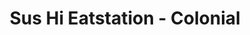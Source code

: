 ---
layout: place
title: "Sus Hi Eatstation - Colonial"
permalink: /florida/orlando/sus-hi-eatstation-colonial.html
stateAbbr: FL
stateName: Florida
cityName: Orlando
seo:
  name: "Sus Hi Eatstation - Colonial"
  type: Restaurant
  links: https://sushieatstation.com/
description: "Sus Hi Eatstation - Colonial serves delicious sushi in Orlando, Florida. Try fresh Japanese dishes for a great dining experience. Available for takeout, delivery, lunch, and dinner."
place_id: ChIJsU7ioAl754gR9jB0Zs2n9tg
photos:
  - name: >-
      places/ChIJsU7ioAl754gR9jB0Zs2n9tg/photos/AeeoHcK7MpyCv-JEvQB1jA1FGyqbdy3mUPMTxV-v8wABmSYe4S9dT29vI83W8f4O3V85q9lY5mxju-TDPfDuPrtqgEYmbXKMt8Nb7Ljq8Wu4_oEaibRoR1niN38CbWVycFd_-x-LeIl-Gob1OMjWFPN1RP-yZMjsI7SyeB5n_dz-c4B_RGyQSuTaD9Z1U3tALoU5LGxDnexFL0dUmF6xOpQ_lk6vZBB1BGdTl1fnBcxg18k1RjbJwzczvrvmfDOEosk-SEUm3QphO0oM8EM5TTAg93tm7M-aqOmGMtO6W8QITpqWxm4uFDo3wwTP7bljL3Q-UKRlFd8VSSiQPKmF_ajcHsfresEe1ePJARSdKNpstciw6MNogldxfxGQu_-swDMZu56omSl0ksmRHnb549ZRH9yGVCvaDKc1mg9uYVEbzW6LpQ
    widthPx: 4000
    heightPx: 3000
    authorAttributions:
      - displayName: Marvin Corea
        uri: https://maps.google.com/maps/contrib/101902602899121011126
        photoUri: >-
          https://lh3.googleusercontent.com/a-/ALV-UjV5kNSJOBAEKKrgicLnlHQywV4l1RtMZvudv9KOZRMZh7xKwjEh=s100-p-k-no-mo
    flagContentUri: >-
      https://www.google.com/local/imagery/report/?cb_client=maps_api_places.places_api&image_key=!1e10!2sCIHM0ogKEICAgIDassi1ew&hl=en-US
    googleMapsUri: >-
      https://www.google.com/maps/place//data=!3m4!1e2!3m2!1sCIHM0ogKEICAgIDassi1ew!2e10!4m2!3m1!1s0x88e77b09a0e24eb1:0xd8f6a7cd667430f6
  - name: >-
      places/ChIJsU7ioAl754gR9jB0Zs2n9tg/photos/AeeoHcJQCPH2Ijkqk_I132dmqQNo6rNe5fECjsV3ijJQTmfVAfPZxTchoFAgTvyUD1OWys85gF-GyrasUVbiQX_9lUs5KTbmMA1PlQFQ8Yn6UFqRCm0GqPnABvKiuJG0dTWXJYZejGRoqNCY_sJ7hfEFinKaBIfIYrdnFH6iVR_HwOrZLwFIvE9NMvcNtKONM5XJyCDJJ2-4puXlIrYojwX-VqQHTkNviR8Y_5S3XLhLKi8WL7jl0WyIEHNV55X-6S5Xa2wIh3lnQSVnjlM0mN3DTUqr_dbYB_JKbU196-sBTo-dWQ
    widthPx: 1500
    heightPx: 2000
    authorAttributions:
      - displayName: Sus Hi Eatstation - Colonial
        uri: https://maps.google.com/maps/contrib/110710895485828017876
        photoUri: >-
          https://lh3.googleusercontent.com/a-/ALV-UjX5yiSs4c31I4S13ebVpSsrvMy8RS4Wm3g6M_uvn5Yg7ME4yK4=s100-p-k-no-mo
    flagContentUri: >-
      https://www.google.com/local/imagery/report/?cb_client=maps_api_places.places_api&image_key=!1e10!2sAF1QipPI0LhlkmbWe1RqdvPFDdw8VD-b7K-x7RRdHaDF&hl=en-US
    googleMapsUri: >-
      https://www.google.com/maps/place//data=!3m4!1e2!3m2!1sAF1QipPI0LhlkmbWe1RqdvPFDdw8VD-b7K-x7RRdHaDF!2e10!4m2!3m1!1s0x88e77b09a0e24eb1:0xd8f6a7cd667430f6
  - name: >-
      places/ChIJsU7ioAl754gR9jB0Zs2n9tg/photos/AeeoHcJoox2sm70m3jusIZAp2_Edokn85F6H1-bNzTGtGXp1tfrcWDeqIDd36TKarYnIWp4ynDRGeejmudb1azUiMjbE7tmSUAGkRRwuYwcnsBSHzz6Arj2lfPnE1KM9NRrxeSa0kOhonfJoE69oFLyqbbgK1vJSRQ2cPI7wDlpw9vPk_8NistmPk9FLU48WBcNxHE2T_uqZzW-7vGjYGmiWucvl4J2oMjbnG75yT3gGiVVSXYD-um3Fl3JE-E1VSPvhfjhIkSRplCohiGqggWPUtKg3tKey0n9I87OZFEpNfOPIPQ
    widthPx: 4800
    heightPx: 3200
    authorAttributions:
      - displayName: Sus Hi Eatstation - Colonial
        uri: https://maps.google.com/maps/contrib/110710895485828017876
        photoUri: >-
          https://lh3.googleusercontent.com/a-/ALV-UjX5yiSs4c31I4S13ebVpSsrvMy8RS4Wm3g6M_uvn5Yg7ME4yK4=s100-p-k-no-mo
    flagContentUri: >-
      https://www.google.com/local/imagery/report/?cb_client=maps_api_places.places_api&image_key=!1e10!2sAF1QipNKy5h1gQvxEvmwwggv8195Zp1v3WP0g_LEHrzb&hl=en-US
    googleMapsUri: >-
      https://www.google.com/maps/place//data=!3m4!1e2!3m2!1sAF1QipNKy5h1gQvxEvmwwggv8195Zp1v3WP0g_LEHrzb!2e10!4m2!3m1!1s0x88e77b09a0e24eb1:0xd8f6a7cd667430f6
  - name: >-
      places/ChIJsU7ioAl754gR9jB0Zs2n9tg/photos/AeeoHcJ2ImJzhQJ9jo_Bfe09RhblmElsoqI4mQixAfFd6cLgjgjxhB0Y3sItXaI69Ivr6lMwzqgWoGw_79YVnO71eSurvS5XdX7WelDh-_Zbt_pF7Sfg4k-wrVSvP8NjpjOyV10ZCqLB0ookFGU2Sy4hNUmDLm61U9JWLSEkIhGVo60NTRUOd7wzd-a1XToJgEXUBao_wHMSRCbY6ZbMx6KYx5Qq6AaiDiohbefDW1W4spZ4-W4Ac9EdDPQ9BlE6uW8qkPmBeZM-POr11-HjR0QzNIFN7ub98B2Wat_y_d4qIjoY8g
    widthPx: 1500
    heightPx: 1500
    authorAttributions:
      - displayName: Sus Hi Eatstation - Colonial
        uri: https://maps.google.com/maps/contrib/110710895485828017876
        photoUri: >-
          https://lh3.googleusercontent.com/a-/ALV-UjX5yiSs4c31I4S13ebVpSsrvMy8RS4Wm3g6M_uvn5Yg7ME4yK4=s100-p-k-no-mo
    flagContentUri: >-
      https://www.google.com/local/imagery/report/?cb_client=maps_api_places.places_api&image_key=!1e10!2sAF1QipNtfh4V7aYOqOHc_VFcyi97wjGiCdDMgNKvw88O&hl=en-US
    googleMapsUri: >-
      https://www.google.com/maps/place//data=!3m4!1e2!3m2!1sAF1QipNtfh4V7aYOqOHc_VFcyi97wjGiCdDMgNKvw88O!2e10!4m2!3m1!1s0x88e77b09a0e24eb1:0xd8f6a7cd667430f6
  - name: >-
      places/ChIJsU7ioAl754gR9jB0Zs2n9tg/photos/AeeoHcKq9DKEUanMVV2yW1En2w_tPykSLIiWGQpHw1kWNK55OVa6rphF4ldob7_B1sQjL24hVmCP2cTlBrXSfw8fOneiCi3KL5QX_6rTZHLa0i4Sw9F1WoUxoKs4TCeZNsAVi6qFqSgjkXzm-k0zYA0UoPZbyU-a0Y-TVFO4VTv2TVGllqpPCM89m5AEO03mIjGXTkv5ixVRBVuO0R6vadWHwOYKk3UhM9KxaQvDUAKUQo3J0elwWxDcOpAIidMifTmJeq8eTnDzXBXgiGX3lMouXKcCO8MVSwTeJzuHyGYW1X9fJwT34-y-50OwQ8Fv0wYidOmwXxLsM8Zf402ZGnVJDwirfiEYqmM-I1t3_JUOWe2nI7TG4EeogVTTpimgGrCeTFf1-M-sEQouOGwi-FjrxV5fILLQ03GqApU97Hxjo9Q
    widthPx: 1581
    heightPx: 890
    authorAttributions:
      - displayName: Christopher Atkinson
        uri: https://maps.google.com/maps/contrib/118020893387833644953
        photoUri: >-
          https://lh3.googleusercontent.com/a-/ALV-UjXohgt9Ky9R6o8axs7x88I4DolLIkxZ_dYzXfsYKyTMBg8dZL-QZg=s100-p-k-no-mo
    flagContentUri: >-
      https://www.google.com/local/imagery/report/?cb_client=maps_api_places.places_api&image_key=!1e10!2sCIHM0ogKEICAgMDIjNqlEg&hl=en-US
    googleMapsUri: >-
      https://www.google.com/maps/place//data=!3m4!1e2!3m2!1sCIHM0ogKEICAgMDIjNqlEg!2e10!4m2!3m1!1s0x88e77b09a0e24eb1:0xd8f6a7cd667430f6
  - name: >-
      places/ChIJsU7ioAl754gR9jB0Zs2n9tg/photos/AeeoHcLnUYTtMmm25xbjZQWeH2R-qMRljmS8vwJcEArtHsbT0YjOvhELD5dKg4vUV4OOrl2gzoEyrhhZ2m_FZM7ntist7-aZ7K_a6IAdNLPqp7aQ09lOUhh-ytnJo5XHPyIUoKYDOIn_HkBaA8k8WqKVv4GwiwgL6mCZiWNtnVgPc_fudgdly8UlTKpUY4lRfLf9W-gzuDxcoh4Cnr1iu48MC1Md2wtXONrZz9fvX-RbFl9fuF7MXMi3ZkizKqUWItcAJ8wct45FY1nMEiz94OAEH1pcBZuQxEzab4KYaZwo8Ln4vA
    widthPx: 2486
    heightPx: 1391
    authorAttributions:
      - displayName: Sus Hi Eatstation - Colonial
        uri: https://maps.google.com/maps/contrib/110710895485828017876
        photoUri: >-
          https://lh3.googleusercontent.com/a-/ALV-UjX5yiSs4c31I4S13ebVpSsrvMy8RS4Wm3g6M_uvn5Yg7ME4yK4=s100-p-k-no-mo
    flagContentUri: >-
      https://www.google.com/local/imagery/report/?cb_client=maps_api_places.places_api&image_key=!1e10!2sAF1QipP0Wk0H46LT0xf82zyruT7jaYDXhnYU_MRXvlRJ&hl=en-US
    googleMapsUri: >-
      https://www.google.com/maps/place//data=!3m4!1e2!3m2!1sAF1QipP0Wk0H46LT0xf82zyruT7jaYDXhnYU_MRXvlRJ!2e10!4m2!3m1!1s0x88e77b09a0e24eb1:0xd8f6a7cd667430f6
  - name: >-
      places/ChIJsU7ioAl754gR9jB0Zs2n9tg/photos/AeeoHcKfpldarz3_Esxj6KnYL7KR5hgEpJiBoDEOQQwcx2vINVKsLYzyNmdgmB3IP7HrLYIauMh3sqXIddrX9GQ9MJ9C6lYtjsyoBWZCneH342erVSbkHjNWzdvORfpyNiTn3SAZqzPz_dWYDDBaSikloJa6UFKco27EyWf08ZTZDw4KBbt5MYDsHdhD7RgPfywsrKN5b57fdaW_CiCoHyk-A77ba2cAIhRlxUNxKfOuaze_v5CpxaMEc2-qwKdf-zGWfohG980vJXSLyHjvQ8RIfqpbiNKT0JDti7XcOoX9gtFZ7iMdWrAFvyARJ-loDh5nmtnl7IJhczg8UcOUCeFQ8E2SYvpGpTk6zPGXel4pbZrLjT-0ry7eoJXm5Q1XLfvSsj1pV9zgrGTSNhqBHuW4Fg63QhFh7BwYnzXmrCt_M5E
    widthPx: 4032
    heightPx: 3024
    authorAttributions:
      - displayName: D “Alex” H
        uri: https://maps.google.com/maps/contrib/113238729583267859545
        photoUri: >-
          https://lh3.googleusercontent.com/a-/ALV-UjWXqtQagL8SjjN_wbDpkdffJx88UeZleHwPzU8YHmyuZrm-yKs=s100-p-k-no-mo
    flagContentUri: >-
      https://www.google.com/local/imagery/report/?cb_client=maps_api_places.places_api&image_key=!1e10!2sCIHM0ogKEICAgICq4eu7XA&hl=en-US
    googleMapsUri: >-
      https://www.google.com/maps/place//data=!3m4!1e2!3m2!1sCIHM0ogKEICAgICq4eu7XA!2e10!4m2!3m1!1s0x88e77b09a0e24eb1:0xd8f6a7cd667430f6
  - name: >-
      places/ChIJsU7ioAl754gR9jB0Zs2n9tg/photos/AeeoHcLfAFjuq5rH1uBXtXtIzkUb4UwVrPe8-kkLYTw5NP2nXz1b98eKElV-72nMVzmTPgCQfCelh2T3x-syRsnWTR0dilpQdQPWPWItB9fEiMz4p6CTz8fcDQM2KliCvYUSwx4yk3x803--fcyQqA2bIKMsFKxuKyL5HwfWKPcBj23H8fwlLeGnB4PgcQbQHEnE_-PcuRQXwtzOJ6AA_kjvpRjEF6UounhRqPYmUVRIKu86wWZ18mewyx-t1-36mZX8iR4SRhHcumFQeBfvs84e2-IJcscYI88pRtz5ndqH2_igoIWcLov1DzCSK0ZG4sr6P7dgLahknd9k_V69rv_ZrWYP3nRx5gYhJUyX-yOIzBf45yPWRxkNCxg22dCFqPwcEw_t2g6U3vKIg_gN7BoYi2-CxWmQhmfBfZmkQUSDuOEzhg68
    widthPx: 4000
    heightPx: 3000
    authorAttributions:
      - displayName: Marvin Corea
        uri: https://maps.google.com/maps/contrib/101902602899121011126
        photoUri: >-
          https://lh3.googleusercontent.com/a-/ALV-UjV5kNSJOBAEKKrgicLnlHQywV4l1RtMZvudv9KOZRMZh7xKwjEh=s100-p-k-no-mo
    flagContentUri: >-
      https://www.google.com/local/imagery/report/?cb_client=maps_api_places.places_api&image_key=!1e10!2sCIHM0ogKEICAgIDahpvz5gE&hl=en-US
    googleMapsUri: >-
      https://www.google.com/maps/place//data=!3m4!1e2!3m2!1sCIHM0ogKEICAgIDahpvz5gE!2e10!4m2!3m1!1s0x88e77b09a0e24eb1:0xd8f6a7cd667430f6
  - name: >-
      places/ChIJsU7ioAl754gR9jB0Zs2n9tg/photos/AeeoHcIbOWSYcU6CPSMJA4ZmJgmhQglEVZT7Kk8oGx1itQuVIaYEKsGV99Zt-AhxNhBHLHenjIbtAHf9V0pvHRFx5_jfweQLgmFY3IixToL9M5JV9MD1V9XAwPJSo59rT3QgpnaoWZBmgsWzWh9CBLt_cZ1Ggv3wNq2BouWwN9t3HCHCnXN9NlaYXszjd7Jiqerqgq4yttxyBEELQcL0WCwTutg_N1aVfYgzxwxA9RTvHKuKG3i4Bd3MFlN1grvYJvGwM38SjJyNYP1Xr0P5LpwUh4DRWLaOCA7IbJehq68R4klXvxq71M8V-AAMoLP_n8uetD_PedSZtCTfaff0o_EedJverPWeQsa5ZZPKrGI58sLsXYNITnRtNo68SOJp61x4x3ialL2X3N8iowE5LBipudx-kHUHVggKkDi4tsY4xBA
    widthPx: 4000
    heightPx: 3000
    authorAttributions:
      - displayName: Christoph Putrzenski
        uri: https://maps.google.com/maps/contrib/111668752056521869877
        photoUri: >-
          https://lh3.googleusercontent.com/a-/ALV-UjUlGF_3E94QCcShmvHf51XV7yKdlmgw-XAUyDHllBY5V8BKsvk=s100-p-k-no-mo
    flagContentUri: >-
      https://www.google.com/local/imagery/report/?cb_client=maps_api_places.places_api&image_key=!1e10!2sCIHM0ogKEICAgICLyeGqJw&hl=en-US
    googleMapsUri: >-
      https://www.google.com/maps/place//data=!3m4!1e2!3m2!1sCIHM0ogKEICAgICLyeGqJw!2e10!4m2!3m1!1s0x88e77b09a0e24eb1:0xd8f6a7cd667430f6
  - name: >-
      places/ChIJsU7ioAl754gR9jB0Zs2n9tg/photos/AeeoHcJWUZIXohP_bvLw72CNRvkVF-hsWWFvCpx6uKbRsk48C_Zg_-NeTsCqaZySaZ40_RTbjra_H8kzvUXCkkbkCaSlWdLZZ_p1STlRn1O0vntEDqWa44gJ_JE4y_yN4AdBMm0uBVj99YL4J63kLHILL5KOYLoFxttWq0104n0-FBh4IO7aYQUpRD6kit1cn83Y9WO_qUQ2JZFjKLzk6jpahnCiGcTzXExfwYBXC7yosoNvq4VyKX0zaTH9aJmNdnNenmNbgOScKl7a1mstYK9e-oBDpiES49TqwTuR5nj5I-wtnA
    widthPx: 4800
    heightPx: 3200
    authorAttributions:
      - displayName: Sus Hi Eatstation - Colonial
        uri: https://maps.google.com/maps/contrib/110710895485828017876
        photoUri: >-
          https://lh3.googleusercontent.com/a-/ALV-UjX5yiSs4c31I4S13ebVpSsrvMy8RS4Wm3g6M_uvn5Yg7ME4yK4=s100-p-k-no-mo
    flagContentUri: >-
      https://www.google.com/local/imagery/report/?cb_client=maps_api_places.places_api&image_key=!1e10!2sAF1QipP_hYWG1k3yrkpgrOxlEIBD44KbF1qaiTcq0hNv&hl=en-US
    googleMapsUri: >-
      https://www.google.com/maps/place//data=!3m4!1e2!3m2!1sAF1QipP_hYWG1k3yrkpgrOxlEIBD44KbF1qaiTcq0hNv!2e10!4m2!3m1!1s0x88e77b09a0e24eb1:0xd8f6a7cd667430f6
address: 1830 E Colonial Dr A, Orlando, FL 32803, USA
street: 1830 E Colonial Dr A
city: Orlando
state: FL
zip: '32803'
country: USA
neighborhood: Northeast Orlando
latitude: '28.552974'
longitude: '-81.357756'
accessibility_options:
  wheelchairAccessibleParking: true
  wheelchairAccessibleEntrance: true
  wheelchairAccessibleRestroom: true
  wheelchairAccessibleSeating: true
business_status: OPERATIONAL
name: Sus Hi Eatstation - Colonial
google_maps_links:
  directionsUri: >-
    https://www.google.com/maps/dir//''/data=!4m7!4m6!1m1!4e2!1m2!1m1!1s0x88e77b09a0e24eb1:0xd8f6a7cd667430f6!3e0
  placeUri: https://maps.google.com/?cid=15633867657092280566
  writeAReviewUri: >-
    https://www.google.com/maps/place//data=!4m3!3m2!1s0x88e77b09a0e24eb1:0xd8f6a7cd667430f6!12e1
  reviewsUri: >-
    https://www.google.com/maps/place//data=!4m4!3m3!1s0x88e77b09a0e24eb1:0xd8f6a7cd667430f6!9m1!1b1
  photosUri: >-
    https://www.google.com/maps/place//data=!4m3!3m2!1s0x88e77b09a0e24eb1:0xd8f6a7cd667430f6!10e5
primary_type: Japanese Restaurant
opening_hours:
  regular: null
  current: null
secondary_opening_hours:
  regular:
    weekdayDescriptions: null
    type: null
  current:
    weekdayDescriptions: null
    type: null
phone: (407) 652-6200
price_level: PRICE_LEVEL_MODERATE
price_range: $10 &ndash; $20
rating: '4.4'
rating_count: 737
website: https://sushieatstation.com/
reviews:
  - name: >-
      places/ChIJsU7ioAl754gR9jB0Zs2n9tg/reviews/ChdDSUhNMG9nS0VJQ0FnTURJak5xbF9BRRAB
    relativePublishTimeDescription: in the last week
    rating: 5
    text:
      text: >-
        We had a friend come back into town for a visit. She had moved away from
        Orlando, and one of the things that she missed the most were these deep
        fried sushi burritos. So every time she comes back for a visit, we
        inevitably come to a Sus-Hi Eatstation for one of our meals.


        We had never been to this location before, so we thought we'd explore a
        little bit. Loved the location. Being so close to the Mills 50
        intersection is prime real estate. Ambiance was the coolest I've seen in
        one of these. Video game station, board games to play, nerd art for sale
        everywhere. Really neat.


        Service was fine. There's no real service anymore, as Sus-Hi's have gone
        to the kiosk, so meal accuracy is always high, but it just stinks,
        taking away that human element. The speed of the meal was questionable,
        but I also realize that the four of us all ordered fried elements, and
        they probably only have so many fryers back there.


        But anyway, when the food itself got out to us, it was the same
        excellent quality that Sus-Hi always puts out. The burrito was fried to
        perfection. Such a perfect crisp on the outside, not greasy at all, and
        through some ninja sorcery, all of the fillings stay held in place
        solidly, no shifting or spillage. A modern feat of engineering.


        I also got to try one of their cold noodle bowls, which is one of my
        favorite items of theirs right now. Those cold noodles hold on to the
        sauces very well, but don't absorb them too much, muting their flavor,
        so you get a lot of flavor in every bite. Add in some tempura fried
        proteins to get some great texture in your meal. Love that Triple X
        sauce.


        Overall, I've had a love-hate relation with Sus-Hi over the years, but I
        just can't quit them. I'll be back. I always come back.
      languageCode: en
    originalText:
      text: >-
        We had a friend come back into town for a visit. She had moved away from
        Orlando, and one of the things that she missed the most were these deep
        fried sushi burritos. So every time she comes back for a visit, we
        inevitably come to a Sus-Hi Eatstation for one of our meals.


        We had never been to this location before, so we thought we'd explore a
        little bit. Loved the location. Being so close to the Mills 50
        intersection is prime real estate. Ambiance was the coolest I've seen in
        one of these. Video game station, board games to play, nerd art for sale
        everywhere. Really neat.


        Service was fine. There's no real service anymore, as Sus-Hi's have gone
        to the kiosk, so meal accuracy is always high, but it just stinks,
        taking away that human element. The speed of the meal was questionable,
        but I also realize that the four of us all ordered fried elements, and
        they probably only have so many fryers back there.


        But anyway, when the food itself got out to us, it was the same
        excellent quality that Sus-Hi always puts out. The burrito was fried to
        perfection. Such a perfect crisp on the outside, not greasy at all, and
        through some ninja sorcery, all of the fillings stay held in place
        solidly, no shifting or spillage. A modern feat of engineering.


        I also got to try one of their cold noodle bowls, which is one of my
        favorite items of theirs right now. Those cold noodles hold on to the
        sauces very well, but don't absorb them too much, muting their flavor,
        so you get a lot of flavor in every bite. Add in some tempura fried
        proteins to get some great texture in your meal. Love that Triple X
        sauce.


        Overall, I've had a love-hate relation with Sus-Hi over the years, but I
        just can't quit them. I'll be back. I always come back.
      languageCode: en
    authorAttribution:
      displayName: Christopher Atkinson
      uri: https://www.google.com/maps/contrib/118020893387833644953/reviews
      photoUri: >-
        https://lh3.googleusercontent.com/a-/ALV-UjXohgt9Ky9R6o8axs7x88I4DolLIkxZ_dYzXfsYKyTMBg8dZL-QZg=s128-c0x00000000-cc-rp-mo-ba6
    publishTime: '2025-04-07T18:38:06.982864Z'
    flagContentUri: >-
      https://www.google.com/local/review/rap/report?postId=ChdDSUhNMG9nS0VJQ0FnTURJak5xbF9BRRAB&d=17924085&t=1
    googleMapsUri: >-
      https://www.google.com/maps/reviews/data=!4m6!14m5!1m4!2m3!1sChdDSUhNMG9nS0VJQ0FnTURJak5xbF9BRRAB!2m1!1s0x88e77b09a0e24eb1:0xd8f6a7cd667430f6
  - name: >-
      places/ChIJsU7ioAl754gR9jB0Zs2n9tg/reviews/ChdDSUhNMG9nS0VJQ0FnTUR3cnVIR2h3RRAB
    relativePublishTimeDescription: 2 weeks ago
    rating: 5
    text:
      text: >-
        Food is always great at this location. But I want to say THANK YOU! from
        the bottom of my heart you guys made my night last night! 10/10 customer
        service and 10/10 to the food as well. I was having a really rough night
        but you guys really made my night! And thank you for not letting me have
        a bad experience at another one really ruin Sus Hi for me! 💗
      languageCode: en
    originalText:
      text: >-
        Food is always great at this location. But I want to say THANK YOU! from
        the bottom of my heart you guys made my night last night! 10/10 customer
        service and 10/10 to the food as well. I was having a really rough night
        but you guys really made my night! And thank you for not letting me have
        a bad experience at another one really ruin Sus Hi for me! 💗
      languageCode: en
    authorAttribution:
      displayName: Damiritzary Amaro Santos
      uri: https://www.google.com/maps/contrib/105617203730779258121/reviews
      photoUri: >-
        https://lh3.googleusercontent.com/a-/ALV-UjWmRJmFGWW3SWSr22Ccv4gQno01Ga-ONEX8YIJEk5ZW1WR_lygw=s128-c0x00000000-cc-rp-mo
    publishTime: '2025-03-26T00:00:24.496506Z'
    flagContentUri: >-
      https://www.google.com/local/review/rap/report?postId=ChdDSUhNMG9nS0VJQ0FnTUR3cnVIR2h3RRAB&d=17924085&t=1
    googleMapsUri: >-
      https://www.google.com/maps/reviews/data=!4m6!14m5!1m4!2m3!1sChdDSUhNMG9nS0VJQ0FnTUR3cnVIR2h3RRAB!2m1!1s0x88e77b09a0e24eb1:0xd8f6a7cd667430f6
  - name: >-
      places/ChIJsU7ioAl754gR9jB0Zs2n9tg/reviews/ChdDSUhNMG9nS0VJQ0FnTUR3bU5EZGtRRRAB
    relativePublishTimeDescription: 3 weeks ago
    rating: 1
    text:
      text: >-
        Whats the point of recommending SAUCE ON TOP AS THE BEST OPTION… and
        yall don’t even put sauce on it or on the side. This is my second time
        that this exact same thing happens with my Uber eats order. No sauce on
        the side or on top.. so bland.
      languageCode: en
    originalText:
      text: >-
        Whats the point of recommending SAUCE ON TOP AS THE BEST OPTION… and
        yall don’t even put sauce on it or on the side. This is my second time
        that this exact same thing happens with my Uber eats order. No sauce on
        the side or on top.. so bland.
      languageCode: en
    authorAttribution:
      displayName: Glo Ramos Diaz
      uri: https://www.google.com/maps/contrib/118251697342634819121/reviews
      photoUri: >-
        https://lh3.googleusercontent.com/a/ACg8ocLM2fOTrUhORYNabb4c9q6mbiuSW_K9LtIOYnpyg7rqhVbgkg=s128-c0x00000000-cc-rp-mo-ba2
    publishTime: '2025-03-23T06:04:22.205486Z'
    flagContentUri: >-
      https://www.google.com/local/review/rap/report?postId=ChdDSUhNMG9nS0VJQ0FnTUR3bU5EZGtRRRAB&d=17924085&t=1
    googleMapsUri: >-
      https://www.google.com/maps/reviews/data=!4m6!14m5!1m4!2m3!1sChdDSUhNMG9nS0VJQ0FnTUR3bU5EZGtRRRAB!2m1!1s0x88e77b09a0e24eb1:0xd8f6a7cd667430f6
  - name: >-
      places/ChIJsU7ioAl754gR9jB0Zs2n9tg/reviews/ChZDSUhNMG9nS0VJQ0FnSURfOUxpa1FBEAE
    relativePublishTimeDescription: 2 months ago
    rating: 1
    text:
      text: >-
        3nd time here for pickup order. Food ordered well ahead of time, and the
        staff seems to be going at a leisurely pace again.


        Right now looking at 5 bowls that have been sitting on their counter
        with an employee that walked away for about 5 minutes to use the
        bathroom, and two other employees having a conversation in the back.


        Saw the bowls I was picking up sitting on the counter for roughly 14
        minutes by the time they were done and handed to me.
      languageCode: en
    originalText:
      text: >-
        3nd time here for pickup order. Food ordered well ahead of time, and the
        staff seems to be going at a leisurely pace again.


        Right now looking at 5 bowls that have been sitting on their counter
        with an employee that walked away for about 5 minutes to use the
        bathroom, and two other employees having a conversation in the back.


        Saw the bowls I was picking up sitting on the counter for roughly 14
        minutes by the time they were done and handed to me.
      languageCode: en
    authorAttribution:
      displayName: CJ
      uri: https://www.google.com/maps/contrib/105716987834744423464/reviews
      photoUri: >-
        https://lh3.googleusercontent.com/a/ACg8ocKeJFmX2KzERdLfQ__VLIkHSW0uwqwx8v7H98s_9bwgFVZkOQ=s128-c0x00000000-cc-rp-mo
    publishTime: '2025-01-22T01:36:52.614976Z'
    flagContentUri: >-
      https://www.google.com/local/review/rap/report?postId=ChZDSUhNMG9nS0VJQ0FnSURfOUxpa1FBEAE&d=17924085&t=1
    googleMapsUri: >-
      https://www.google.com/maps/reviews/data=!4m6!14m5!1m4!2m3!1sChZDSUhNMG9nS0VJQ0FnSURfOUxpa1FBEAE!2m1!1s0x88e77b09a0e24eb1:0xd8f6a7cd667430f6
  - name: >-
      places/ChIJsU7ioAl754gR9jB0Zs2n9tg/reviews/ChdDSUhNMG9nS0VJQ0FnTUNBcWQ3U2p3RRAB
    relativePublishTimeDescription: 2 months ago
    rating: 2
    text:
      text: >-
        The visuals are just what you want, but the execution is indicative of
        the attention being paid by staff and the management. It started rough
        when the dumplings arrived cold and raw, where they were attached to one
        another... comes with the territory when the hot and cold food comes at
        the same time. The soba noodle dish we ordered was made wrong in this
        photo and again when we brought it up. We gave up on getting it correct.
        There was seafood in a non seafood dish.... one on accident and the
        other on purpose, although incorrect. This wasn't what we would call
        "money well spent." This is my 3rd Sus Hi location visit, and I won't
        keep trying them out.
      languageCode: en
    originalText:
      text: >-
        The visuals are just what you want, but the execution is indicative of
        the attention being paid by staff and the management. It started rough
        when the dumplings arrived cold and raw, where they were attached to one
        another... comes with the territory when the hot and cold food comes at
        the same time. The soba noodle dish we ordered was made wrong in this
        photo and again when we brought it up. We gave up on getting it correct.
        There was seafood in a non seafood dish.... one on accident and the
        other on purpose, although incorrect. This wasn't what we would call
        "money well spent." This is my 3rd Sus Hi location visit, and I won't
        keep trying them out.
      languageCode: en
    authorAttribution:
      displayName: Veronica
      uri: https://www.google.com/maps/contrib/116585116651111268287/reviews
      photoUri: >-
        https://lh3.googleusercontent.com/a-/ALV-UjXaNSrPW8JoUI2oAeXwRQPf7LEmTbMavOsaZahaCwbiJwYC749a=s128-c0x00000000-cc-rp-mo-ba4
    publishTime: '2025-02-02T05:00:20.589034Z'
    flagContentUri: >-
      https://www.google.com/local/review/rap/report?postId=ChdDSUhNMG9nS0VJQ0FnTUNBcWQ3U2p3RRAB&d=17924085&t=1
    googleMapsUri: >-
      https://www.google.com/maps/reviews/data=!4m6!14m5!1m4!2m3!1sChdDSUhNMG9nS0VJQ0FnTUNBcWQ3U2p3RRAB!2m1!1s0x88e77b09a0e24eb1:0xd8f6a7cd667430f6
parking_options:
  freeParkingLot: true
  freeStreetParking: true
payment_options:
  acceptsCreditCards: true
  acceptsDebitCards: true
  acceptsCashOnly: false
  acceptsNfc: true
allow_dogs: null
curbside_pickup: false
delivery: true
dine_in: true
good_for_children: true
good_for_groups: true
good_for_sports: false
live_music: false
menu_for_children: true
outdoor_seating: false
reservable: false
restroom: true
serves_beer: true
serves_breakfast: false
serves_brunch: false
serves_cocktails: false
serves_coffee: false
serves_dinner: true
serves_dessert: null
serves_lunch: true
serves_vegetarian_food: true
serves_wine: null
takeout: true
summary: null

---
